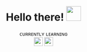 <h1 align="center">Hello there! <img width="40" src="https://c.tenor.com/Wx9IEmZZXSoAAAAi/hi.gif"/></h1>

<p align="center">ᴄᴜʀʀᴇɴᴛʟʏ ʟᴇᴀʀɴɪɴɢ</br>
<img src=https://img.shields.io/badge/csharp-%23813084.svg?&style=for-the-badge&logo=csharp&logoColor=white height="24"/>
<img src=https://img.shields.io/badge/unity-%23222222.svg?&style=for-the-badge&logo=unity&logoColor=white height="24"/></p>
